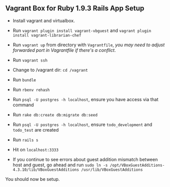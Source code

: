 Vagrant Box for Ruby 1.9.3 Rails App Setup
------

- Install vagrant and virtualbox.
- Run `vagrant plugin install vagrant-vbguest` and `vagrant plugin install vagrant-librarian-chef`
- Run `vagrant up` from directory with `Vagrantfile`, _you may need to adjust forwarded port in Vagrantfile if there's a conflict_.
- Run `vagrant ssh`
- Change to /vagrant dir: `cd /vagrant`
- Run `bundle`
- Run `rbenv rehash`
- Run `psql -U postgres -h localhost`, ensure you have access via that command
- Run `rake db:create db:migrate db:seed`
- Run `psql -U postgres -h localhost`, ensure `todo_development` and `todo_test` are created
- Run `rails s`
- Hit on `localhost:3333`

- If you continue to see errors about guest addition mismatch between host and guest, go ahead and run `sudo ln -s /opt/VBoxGuestAdditions-4.3.10/lib/VBoxGuestAdditions /usr/lib/VBoxGuestAdditions`

You should now be setup.
